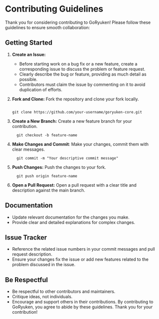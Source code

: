 # Contributing Guidelines

Thank you for considering contributing to GoRyuken! Please follow these guidelines to ensure smooth collaboration:

## Getting Started

1. **Create an Issue:**
   - Before starting work on a bug fix or a new feature, create a corresponding issue to discuss the problem or feature request.
   - Clearly describe the bug or feature, providing as much detail as possible.
   - Contributors must claim the issue by commenting on it to avoid duplication of efforts.

2. **Fork and Clone:**
   Fork the repository and clone your fork locally.
   ```shell
   
   git clone https://github.com/your-username/goryuken-core.git
   
   ```
3. **Create a New Branch:**
Create a new feature branch for your contribution.
    ```shell
      git checkout -b feature-name
      ```
4. **Make Changes and Commit**:
Make your changes, commit them with clear messages.
    ```shell
      git commit -m "Your descriptive commit message"
    ```
5. **Push Changes:**
Push the changes to your fork.
    ```shell
      git push origin feature-name
    ```
6. **Open a Pull Request:**
Open a pull request with a clear title and description against the main branch.

## Documentation
- Update relevant documentation for the changes you make.
- Provide clear and detailed explanations for complex changes.

## Issue Tracker
- Reference the related issue numbers in your commit messages and pull request description.
- Ensure your changes fix the issue or add new features related to the problem discussed in the issue.


## Be Respectful
- Be respectful to other contributors and maintainers.
- Critique ideas, not individuals.
- Encourage and support others in their contributions.
By contributing to GoRyuken, you agree to abide by these guidelines. Thank you for your contribution!


